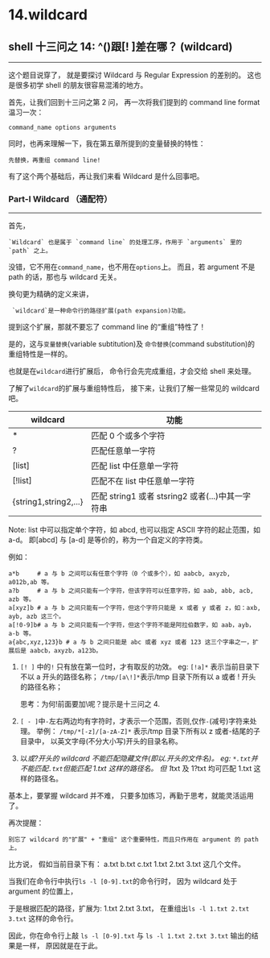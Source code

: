 # 14.wildcard

## shell 十三问之 14: ^([](#fn_))跟[! ]差在哪？ (wildcard)

* * *

这个题目说穿了， 就是要探讨 Wildcard 与 Regular Expression 的差别的。 这也是很多初学 shell 的朋友很容易混淆的地方。

首先，让我们回到十三问之第 2 问， 再一次将我们提到的 command line format 温习一次：

```
command_name options arguments 
```

同时，也再来理解一下，我在第五章所提到的变量替换的特性：

```
先替换，再重组 command line! 
```

有了这个两个基础后，再让我们来看 Wildcard 是什么回事吧。

### Part-I Wildcard （通配符）

* * *

首先，

```
`Wildcard` 也是属于 `command line` 的处理工序，作用于 `arguments` 里的 `path` 之上。 
```

没错，它不用在`command_name`，也不用在`options`上。 而且，若 argument 不是 path 的话，那也与 wildcard 无关。

换句更为精确的定义来讲，

```
 `wildcard`是一种命令行的路径扩展(path expansion)功能。 
```

提到这个扩展，那就不要忘了 command line 的“重组”特性了！

是的，这与`变量替换`(variable subtitution)及 `命令替换`(command substitution)的重组特性是一样的。

也就是在`wildcard`进行扩展后， 命令行会先完成重组，才会交给 shell 来处理。

了解了`wildcard`的扩展与重组特性后， 接下来，让我们了解一些常见的 wildcard 吧。

| wildcard | 功能 |
| --- | --- |
| * | 匹配 0 个或多个字符 |
| ? | 匹配任意单一字符 |
| [list] | 匹配 list 中任意单一字符 |
| [!list] | 匹配不在 list 中任意单一字符 |
| {string1,string2,...} | 匹配 string1 或者 stsring2 或者(...)中其一字符串 |

Note: list 中可以指定单个字符，如 abcd, 也可以指定 ASCII 字符的起止范围，如 a-d。 即[abcd] 与 [a-d] 是等价的，称为一个自定义的字符类。

例如：

```
a*b     # a 与 b 之间可以有任意个字符（0 个或多个），如 aabcb, axyzb, a012b,ab 等。
a?b     # a 与 b 之间只能有一个字符，但该字符可以任意字符，如 aab, abb, acb, azb 等。
a[xyz]b # a 与 b 之间只能有一个字符，但这个字符只能是 x 或者 y 或者 z，如：axb, ayb, azb 这三个。
a[!0-9]b# a 与 b 之间只能有一个字符，但这个字符不能是阿拉伯数字，如 aab，ayb，a-b 等。
a{abc,xyz,123}b # a 与 b 之间只能是 abc 或者 xyz 或者 123 这三个字串之一，扩展后是 aabcb，axyzb，a123b。 
```

1.  `[! ]` 中的`!` 只有放在第一位时，才有取反的功效。 eg: `[!a]*` 表示当前目录下不以 a 开头的路径名称； `/tmp/[a\!]*`表示/tmp 目录下所有以 a 或者 ! 开头的路径名称；

    思考：为何!前面要加\呢？提示是十三问之 4.

2.  `[ - ]`中`-`左右两边均有字符时，才表示一个范围，否则,仅作`-`(减号)字符来处理。 举例： `/tmp/*[-z]/[a-zA-Z]*` 表示/tmp 目录下所有以 z 或者-结尾的子目录中， 以英文字母(不分大小写)开头的目录名称。

3.  以*或?开头的 wildcard 不能匹配隐藏文件(即以.开头的文件名)。 eg: `*.txt`并不能匹配`.txt`但能匹配 1.txt 这样的路径名。 但 1*txt 及 1?txt 均可匹配 1.txt 这样的路径名。

基本上，要掌握 wildcard 并不难， 只要多加练习，再勤于思考，就能灵活运用了。

再次提醒：

```
别忘了 wildcard 的"扩展" + "重组" 这个重要特性，而且只作用在 argument 的 path 上。 
```

比方说， 假如当前目录下有： a.txt b.txt c.txt 1.txt 2.txt 3.txt 这几个文件。

当我们在命令行中执行`ls -l [0-9].txt`的命令行时， 因为 wildcard 处于 argument 的位置上，

于是根据匹配的路径，扩展为: 1.txt 2.txt 3.txt， 在重组出`ls -l 1.txt 2.txt 3.txt` 这样的命令行。

因此，你在命令行上敲 `ls -l [0-9].txt` 与 `ls -l 1.txt 2.txt 3.txt` 输出的结果是一样， 原因就是在于此。